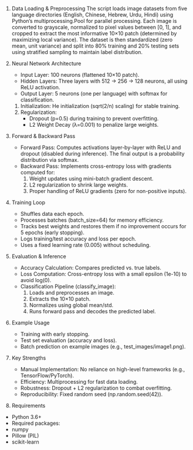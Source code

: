 1. Data Loading & Preprocessing
The script loads image datasets from five language directories (English, Chinese, Hebrew, Urdu, Hindi) using Python’s multiprocessing.Pool for parallel processing. Each image is converted to grayscale, normalized to pixel values between [0, 1], and cropped to extract the most informative 10×10 patch (determined by maximizing local variance). The dataset is then standardized (zero mean, unit variance) and split into 80% training and 20% testing sets using stratified sampling to maintain label distribution.

2. Neural Network Architecture
    - Input Layer: 100 neurons (flattened 10×10 patch).
    - Hidden Layers: Three layers with 512 → 256 → 128 neurons, all using ReLU activation.
    - Output Layer: 5 neurons (one per language) with softmax for classification.
    1. Initialization: He initialization (sqrt(2/n) scaling) for stable training.
    2. Regularization:
        - Dropout (p=0.5) during training to prevent overfitting.
        - L2 Weight Decay (λ=0.001) to penalize large weights.

3. Forward & Backward Pass
    - Forward Pass: Computes activations layer-by-layer with ReLU and dropout (disabled during inference). The final output is a probability distribution via softmax.
    - Backward Pass: Implements cross-entropy loss with gradients computed for:
        1. Weight updates using mini-batch gradient descent.
        2. L2 regularization to shrink large weights.
        3. Proper handling of ReLU gradients (zero for non-positive inputs).

4. Training Loop
    - Shuffles data each epoch.
    - Processes batches (batch_size=64) for memory efficiency.
    - Tracks best weights and restores them if no improvement occurs for 5 epochs (early stopping).
    - Logs training/test accuracy and loss per epoch.
    - Uses a fixed learning rate (0.005) without scheduling.

5. Evaluation & Inference
    - Accuracy Calculation: Compares predicted vs. true labels.
    - Loss Computation: Cross-entropy loss with a small epsilon (1e-10) to avoid log(0).
    - Classification Pipeline (classify_image):
        1. Loads and preprocesses an image.
        2. Extracts the 10×10 patch.
        3. Normalizes using global mean/std.
        4. Runs forward pass and decodes the predicted label.

6. Example Usage
    - Training with early stopping.
    - Test set evaluation (accuracy and loss).
    - Batch prediction on example images (e.g., test_images/image1.png).

7. Key Strengths
    - Manual Implementation: No reliance on high-level frameworks (e.g., TensorFlow/PyTorch).
    - Efficiency: Multiprocessing for fast data loading.
    - Robustness: Dropout + L2 regularization to combat overfitting.
    - Reproducibility: Fixed random seed (np.random.seed(42)).

8. Requirements
- Python 3.6+
- Required packages:
- numpy
- Pillow (PIL)
- scikit-learn